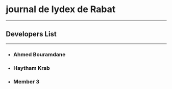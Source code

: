 # journal de lydex de Rabat

---

## Developers List

---

-   ### Ahmed Bouramdane

-   ### Haytham Krab

-   ### Member 3
